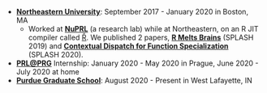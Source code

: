 - [**Northeastern University**](https://www.khoury.northeastern.edu/): September 2017 - January 2020 in Boston, MA
  - Worked at **[NuPRL](http://prl.ccs.neu.edu/)** (a research lab) while at Northeastern, on an R JIT compiler called [Ř](https://github.com/reactorlabs/rir). We published 2 papers, **[R Melts Brains](https://arxiv.org/abs/1907.05118)** (SPLASH 2019) and **[Contextual Dispatch for Function Specialization](http://janvitek.org/pubs/oopsla20-cd.pdf)** (SPLASH 2020).
- [**PRL@PRG**](https://prl-prg.github.io/) Internship: January 2020 - May 2020 in Prague, June 2020 - July 2020 at home
- [**Purdue Graduate School**](https://www.cs.purdue.edu/graduate/index.html): August 2020 - Present in West Lafayette, IN

